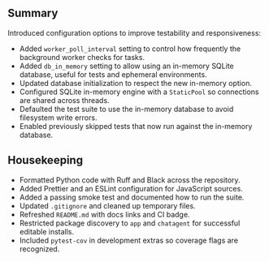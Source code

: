 ## Summary

Introduced configuration options to improve testability and responsiveness:

- Added `worker_poll_interval` setting to control how frequently the background worker checks for tasks.
- Added `db_in_memory` setting to allow using an in-memory SQLite database, useful for tests and ephemeral environments.
- Updated database initialization to respect the new in-memory option.
- Configured SQLite in-memory engine with a `StaticPool` so connections are shared across threads.
- Defaulted the test suite to use the in-memory database to avoid filesystem write errors.
- Enabled previously skipped tests that now run against the in-memory database.

## Housekeeping

- Formatted Python code with Ruff and Black across the repository.
- Added Prettier and an ESLint configuration for JavaScript sources.
- Added a passing smoke test and documented how to run the suite.
- Updated `.gitignore` and cleaned up temporary files.
- Refreshed `README.md` with docs links and CI badge.
- Restricted package discovery to `app` and `chatagent` for successful editable installs.
- Included `pytest-cov` in development extras so coverage flags are recognized.

